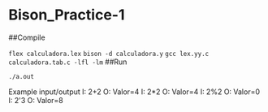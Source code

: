 # Bison_Practice-1

##Compile

`
flex calculadora.lex
`
`
bison -d calculadora.y
`
`
gcc lex.yy.c calculadora.tab.c -lfl -lm
`
##Run

`
./a.out
`

Example input/output
I: 2+2
O: Valor=4
I: 2*2
O: Valor=4
I: 2%2
O: Valor=0
I: 2'3
O: Valor=8
